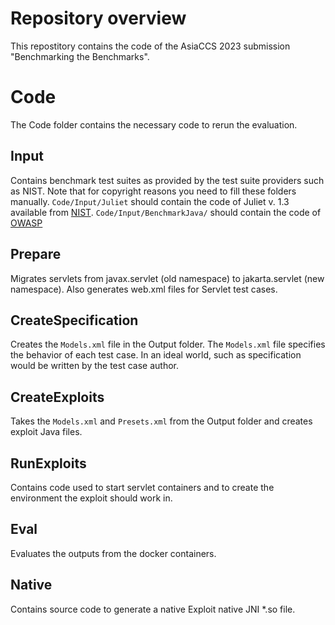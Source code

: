 # Repository overview
This repostitory contains the code of the AsiaCCS 2023 submission "Benchmarking the Benchmarks".

# Code
The Code folder contains the necessary code to rerun the evaluation.

## Input
Contains benchmark test suites as provided by the test suite providers such as NIST.
Note that for copyright reasons you need to fill these folders manually.
```Code/Input/Juliet``` should contain the code of Juliet v. 1.3 available from [NIST](https://samate.nist.gov/SARD/test-suites/111).
```Code/Input/BenchmarkJava/``` should contain the code of [OWASP](https://github.com/OWASP-Benchmark/BenchmarkJava)

## Prepare
Migrates servlets from javax.servlet (old namespace) to jakarta.servlet (new namespace).
Also generates web.xml files for Servlet test cases.

## CreateSpecification
Creates the ```Models.xml``` file in the Output folder. The ```Models.xml``` file specifies the behavior of each test case. In an ideal world, such as specification would be written by the test case author.

## CreateExploits
Takes the ```Models.xml``` and ```Presets.xml``` from the Output folder and creates exploit Java files.

## RunExploits
Contains code used to start servlet containers and to create the environment the exploit should work in.

## Eval
Evaluates the outputs from the docker containers.

## Native
Contains source code to generate a native Exploit native JNI *.so file.
